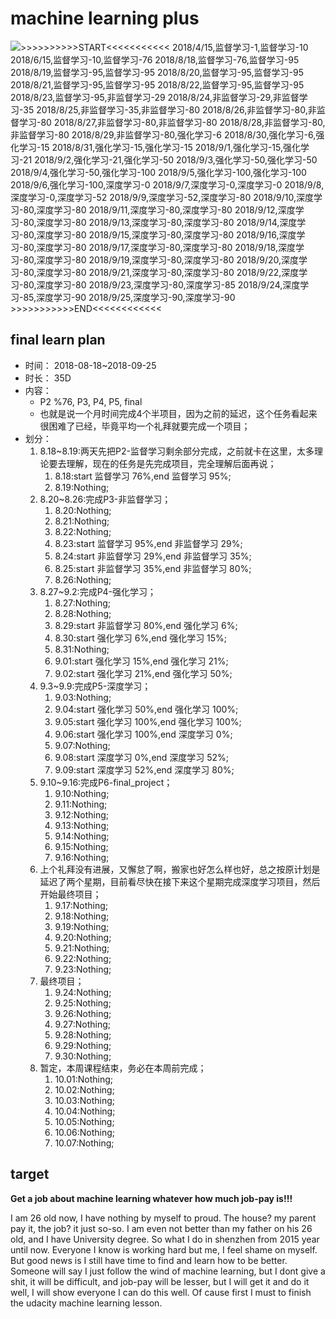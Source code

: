# machine learning plus

![    >>>>>>>>>>START<<<<<<<<<<<
    2018/4/15,监督学习-1,监督学习-10
    2018/6/15,监督学习-10,监督学习-76
    2018/8/18,监督学习-76,监督学习-95
    2018/8/19,监督学习-95,监督学习-95
    2018/8/20,监督学习-95,监督学习-95
    2018/8/21,监督学习-95,监督学习-95
    2018/8/22,监督学习-95,监督学习-95
    2018/8/23,监督学习-95,非监督学习-29
    2018/8/24,非监督学习-29,非监督学习-35
    2018/8/25,非监督学习-35,非监督学习-80
    2018/8/26,非监督学习-80,非监督学习-80
    2018/8/27,非监督学习-80,非监督学习-80
    2018/8/28,非监督学习-80,非监督学习-80
    2018/8/29,非监督学习-80,强化学习-6
    2018/8/30,强化学习-6,强化学习-15
    2018/8/31,强化学习-15,强化学习-15
    2018/9/1,强化学习-15,强化学习-21
    2018/9/2,强化学习-21,强化学习-50
    2018/9/3,强化学习-50,强化学习-50
    2018/9/4,强化学习-50,强化学习-100
    2018/9/5,强化学习-100,强化学习-100
    2018/9/6,强化学习-100,深度学习-0
    2018/9/7,深度学习-0,深度学习-0
    2018/9/8,深度学习-0,深度学习-52
    2018/9/9,深度学习-52,深度学习-80
    2018/9/10,深度学习-80,深度学习-80
    2018/9/11,深度学习-80,深度学习-80
    2018/9/12,深度学习-80,深度学习-80
    2018/9/13,深度学习-80,深度学习-80
    2018/9/14,深度学习-80,深度学习-80
    2018/9/15,深度学习-80,深度学习-80
    2018/9/16,深度学习-80,深度学习-80
    2018/9/17,深度学习-80,深度学习-80
    2018/9/18,深度学习-80,深度学习-80
    2018/9/19,深度学习-80,深度学习-80
    2018/9/20,深度学习-80,深度学习-80
    2018/9/21,深度学习-80,深度学习-80
    2018/9/22,深度学习-80,深度学习-80
    2018/9/23,深度学习-80,深度学习-85
    2018/9/24,深度学习-85,深度学习-90
    2018/9/25,深度学习-90,深度学习-90
    >>>>>>>>>>>END<<<<<<<<<<<<](https://github.com/NemoHoHaloAi/machine-learning-plus/blob/master/study_daily.png)

## final learn plan
* 时间：
  2018-08-18~2018-09-25
* 时长：
  35D
* 内容：
  * P2 %76, P3, P4, P5, final
  * 也就是说一个月时间完成4个半项目，因为之前的延迟，这个任务看起来很困难了已经，毕竟平均一个礼拜就要完成一个项目；
* 划分：
  1. 8.18~8.19:两天先把P2-监督学习剩余部分完成，之前就卡在这里，太多理论要去理解，现在的任务是先完成项目，完全理解后面再说；
      1. 8.18:start 监督学习 76%,end 监督学习 95%;
      1. 8.19:Nothing;
  2. 8.20~8.26:完成P3-非监督学习；
      1. 8.20:Nothing;
      1. 8.21:Nothing;
      1. 8.22:Nothing;
      1. 8.23:start 监督学习 95%,end 非监督学习 29%;
      1. 8.24:start 非监督学习 29%,end 非监督学习 35%;
      1. 8.25:start 非监督学习 35%,end 非监督学习 80%;
      1. 8.26:Nothing;
  3. 8.27~9.2:完成P4-强化学习；
      1. 8.27:Nothing;
      1. 8.28:Nothing;
      1. 8.29:start 非监督学习 80%,end 强化学习 6%;
      1. 8.30:start 强化学习 6%,end 强化学习 15%;
      1. 8.31:Nothing;
      1. 9.01:start 强化学习 15%,end 强化学习 21%;
      1. 9.02:start 强化学习 21%,end 强化学习 50%;
  4. 9.3~9.9:完成P5-深度学习；
      1. 9.03:Nothing;
      1. 9.04:start 强化学习 50%,end 强化学习 100%;
      1. 9.05:start 强化学习 100%,end 强化学习 100%;
      1. 9.06:start 强化学习 100%,end 深度学习 0%;
      1. 9.07:Nothing;
      1. 9.08:start 深度学习 0%,end 深度学习 52%;
      1. 9.09:start 深度学习 52%,end 深度学习 80%;
  5. 9.10~9.16:完成P6-final_project；
      1. 9.10:Nothing;
      1. 9.11:Nothing;
      1. 9.12:Nothing;
      1. 9.13:Nothing;
      1. 9.14:Nothing;
      1. 9.15:Nothing;
      1. 9.16:Nothing;
  6. 上个礼拜没有进展，又懈怠了啊，搬家也好怎么样也好，总之按原计划是延迟了两个星期，目前看尽快在接下来这个星期完成深度学习项目，然后开始最终项目；
      1. 9.17:Nothing;
      1. 9.18:Nothing;
      1. 9.19:Nothing;
      1. 9.20:Nothing;
      1. 9.21:Nothing;
      1. 9.22:Nothing;
      1. 9.23:Nothing;
  6. 最终项目；
      1. 9.24:Nothing;
      1. 9.25:Nothing;
      1. 9.26:Nothing;
      1. 9.27:Nothing;
      1. 9.28:Nothing;
      1. 9.29:Nothing;
      1. 9.30:Nothing;
  6. 暂定，本周课程结束，务必在本周前完成；
      1. 10.01:Nothing;
      1. 10.02:Nothing;
      1. 10.03:Nothing;
      1. 10.04:Nothing;
      1. 10.05:Nothing;
      1. 10.06:Nothing;
      1. 10.07:Nothing;

## target

**Get a job about machine learning whatever how much job-pay is!!!**

I am 26 old now, I have nothing by myself to proud. The house? my parent pay it, the job? it just so-so. I am even not better than my father on his 26 old, and I have University degree. So what I do in shenzhen from 2015 year until now. Everyone I know is working hard but me, I feel shame on myself. But good news is I still have time to find and learn how to be better. Someone will say I just follow the wind of machine learning, but I dont give a shit, it will be difficult, and job-pay will be lesser, but I will get it and do it well, I will show everyone I can do this well. Of cause first I must to finish the udacity machine learning lesson.
